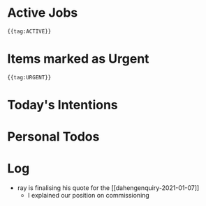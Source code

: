 # Active Jobs

```expander
{{tag:ACTIVE}}
```

# Items marked as Urgent

```query
{{tag:URGENT}}
```


# Today's Intentions

# Personal Todos


# Log

- ray is finalising his quote for the [[dahengenquiry-2021-01-07]] 
	- I explained our position on commissioning 